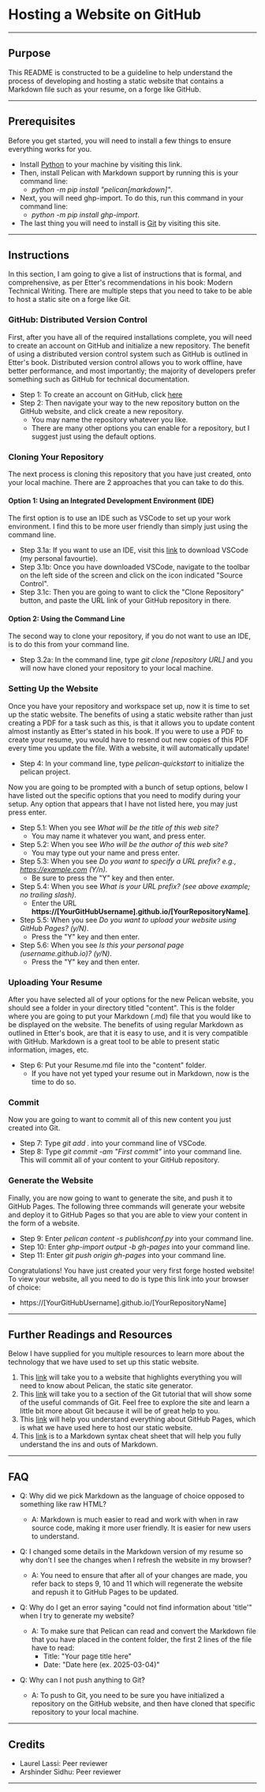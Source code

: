 # Hosting a Website on GitHub

---

## Purpose

This README is constructed to be a guideline to help understand the process of developing and hosting a static website that contains a Markdown file such as your resume, on a forge like GitHub.

---

## Prerequisites

Before you get started, you will need to install a few things to ensure everything works for you.

- Install [Python](https://www.python.org/) to your machine by visiting this link.
- Then, install Pelican with Markdown support by running this is your command line: 
  - *python -m pip install "pelican[markdown]"*.
- Next, you will need ghp-import. To do this, run this command in your command line: 
  - *python -m pip install ghp-import*.
- The last thing you will need to install is [Git](https://git-scm.com/) by visiting this site.

---

## Instructions

In this section, I am going to give a list of instructions that is formal, and comprehensive, as per Etter's recommendations in his book: Modern Technical Writing. There are multiple steps that you need to take to be able to host a static site on a forge like Git.

### GitHub: Distributed Version Control

First, after you have all of the required installations complete, you will need to create an account on GitHub and initialize a new repository. The benefit of using a distributed version control system such as GitHub is outlined in Etter's book. Distributed version control allows you to work offline, have better performance, and most importantly; the majority of developers prefer something such as GitHub for technical documentation.

- Step 1: To create an account on GitHub, click [here](https://docs.github.com/en/get-started/start-your-journey/creating-an-account-on-github)
- Step 2: Then navigate your way to the new repository button on the GitHub website, and click create a new repository. 
  - You may name the repository whatever you like.
  - There are many other options you can enable for a repository, but I suggest just using the default options.

### Cloning Your Repository

The next process is cloning this repository that you have just created, onto your local machine. There are 2 approaches that you can take to do this.

#### Option 1: Using an Integrated Development Environment (IDE)

The first option is to use an IDE such as VSCode to set up your work environment. I find this to be more user friendly than simply just using the command line. 

- Step 3.1a: If you want to use an IDE, visit this [link](https://code.visualstudio.com/download) to download VSCode (my personal favourtie).
- Step 3.1b: Once you have downloaded VSCode, navigate to the toolbar on the left side of the screen and click on the icon indicated "Source Control".
- Step 3.1c: Then you are going to want to click the "Clone Repository" button, and paste the URL link of your GitHub repository in there. 

#### Option 2: Using the Command Line

The second way to clone your repository, if you do not want to use an IDE, is to do this from your command line.

- Step 3.2a: In the command line, type *git clone [repository URL]* and you will now have cloned your repository to your local machine.

### Setting Up the Website

Once you have your repository and workspace set up, now it is time to set up the static website. The benefits of using a static website rather than just creating a PDF for a task such as this, is that it allows you to update content almost instantly as Etter's stated in his book. If you were to use a PDF to create your resume, you would have to resend out new copies of this PDF every time you update the file. With a website, it will automatically update!

- Step 4: In your command line, type *pelican-quickstart* to initialize the pelican project.

Now you are going to be prompted with a bunch of setup options, below I have listed out the specific options that you need to modify during your setup. Any option that appears that I have not listed here, you may just press enter. 

- Step 5.1: When you see *What will be the title of this web site?* 
  - You may name it whatever you want, and press enter.
- Step 5.2: When you see *Who will be the author of this web site?*
  - You may type out your name and press enter. 
- Step 5.3: When you see *Do you want to specify a URL prefix? e.g., https://example.com (Y/n)*.
  - Be sure to press the "Y" key and then enter. 
- Step 5.4: When you see *What is your URL prefix? (see above example; no trailing slash)*.
  - Enter the URL **https://[YourGitHubUsername].github.io/[YourRepositoryName]**.
- Step 5.5: When you see *Do you want to upload your website using GitHub Pages? (y/N)*.
  - Press the "Y" key and then enter.
- Step 5.6: When you see *Is this your personal page (username.github.io)? (y/N)*.
  - Press the "Y" key and then enter.

### Uploading Your Resume

After you have selected all of your options for the new Pelican website, you should see a folder in your directory titled "content". This is the folder where you are going to put your Markdown (.md) file that you would like to be displayed on the website. The benefits of using regular Markdown as outlined in Etter's book, are that it is easy to use, and it is very compatible with GitHub. Markdown is a great tool to be able to present static information, images, etc.

- Step 6: Put your Resume.md file into the "content" folder.
  - If you have not yet typed your resume out in Markdown, now is the time to do so. 

### Commit

Now you are going to want to commit all of this new content you just created into Git.

- Step 7: Type *git add .* into your command line of VSCode.
- Step 8: Type *git commit -am "First commit"* into your command line. This will commit all of your content to your GitHub repository. 

### Generate the Website

Finally, you are now going to want to generate the site, and push it to GitHub Pages. The following three commands will generate your website and deploy it to GitHub Pages so that you are able to view your content in the form of a website. 

- Step 9: Enter *pelican content -s publishconf.py* into your command line.
- Step 10: Enter *ghp-import output -b gh-pages* into your command line.
- Step 11: Enter *git push origin gh-pages* into your command line. 

Congratulations! You have just created your very first forge hosted website! To view your website, all you need to do is type this link into your browser of choice:
- https://[YourGitHubUsername].github.io/[YourRepositoryName]

--- 

## Further Readings and Resources

Below I have supplied for you multiple resources to learn more about the technology that we have used to set up this static website.

1. This [link](https://docs.getpelican.com/en/latest/quickstart.html) will take you to a website that highlights everything you will need to know about Pelican, the static site generator.
2. This [link](https://docs.github.com/en/get-started/using-git/about-git) will take you to a section of the Git tutorial that will show some of the useful commands of Git. Feel free to explore the site and learn a little bit more about Git because it will be of great help to you. 
3. This [link](https://docs.github.com/en/pages/getting-started-with-github-pages/about-github-pages) will help you understand everything about GitHub Pages, which is what we have used here to host our static website. 
4. This [link](https://www.markdownguide.org/basic-syntax/) is to a Markdown syntax cheat sheet that will help you fully understand the ins and outs of Markdown.

---

## FAQ

- Q: Why did we pick Markdown as the language of choice opposed to something like raw HTML?
  - A: Markdown is much easier to read and work with when in raw source code, making it more user friendly. It is easier for new users to understand.

- Q: I changed some details in the Markdown version of my resume so why don’t I see the changes when I refresh the website in my browser?
  - A: You need to ensure that after all of your changes are made, you refer back to steps 9, 10 and 11 which will regenerate the website and repush it to GitHub Pages to be updated. 

- Q: Why do I get an error saying "could not find information about 'title'" when I try to generate my website?
  - A: To make sure that Pelican can read and convert the Markdown file that you have placed in the content folder, the first 2 lines of the file have to read:
    - Title: "Your page title here"
    - Date: "Date here (ex. 2025-03-04)"

- Q: Why can I not push anything to Git?
  - A: To push to Git, you need to be sure you have initialized a repository on the GitHub website, and then have cloned that specific repository to your local machine.

---

## Credits

- Laurel Lassi: Peer reviewer
- Arshinder Sidhu: Peer reviewer

---

